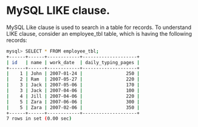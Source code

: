 MySQL LIKE clause. 
====================

MySQL Like clause is used to search in a table for records. To understand LIKE clause, consider an employee_tbl table, which is having the following records:

```bash
mysql> SELECT * FROM employee_tbl;
+------+------+------------+--------------------+
| id   | name | work_date  | daily_typing_pages |
+------+------+------------+--------------------+
|    1 | John | 2007-01-24 |                250 |
|    2 | Ram  | 2007-05-27 |                220 |
|    3 | Jack | 2007-05-06 |                170 |
|    3 | Jack | 2007-04-06 |                100 |
|    4 | Jill | 2007-04-06 |                220 |
|    5 | Zara | 2007-06-06 |                300 |
|    5 | Zara | 2007-02-06 |                350 |
+------+------+------------+--------------------+
7 rows in set (0.00 sec)
```
